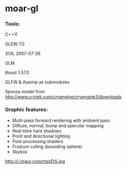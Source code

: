 # moar-gl

### Tools:

C++11

GLEW 7.0

SOIL 2007-07-26

GLM

Boost 1.57.0

GLFW & Assimp as submodules

Sponza model from http://www.crytek.com/cryengine/cryengine3/downloads

### Graphic features:
- Multi-pass forward rendering with ambient pass
- Diffuse, normal, bump and specular mapping
- Real-time hard shadows
- Point and directional lighting
- Post-processing shaders
- Frustum culling (bounding sphere)
- Skybox

http://i.imgur.com/rtqzEtS.jpg
